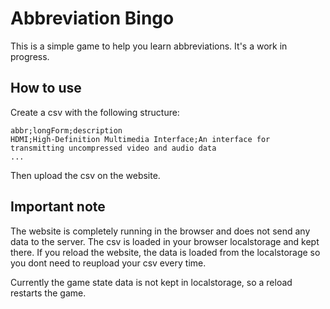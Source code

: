 # Abbreviation Bingo

This is a simple game to help you learn abbreviations. It's a work in progress.

## How to use
Create a csv with the following structure:

```csv
abbr;longForm;description
HDMI;High-Definition Multimedia Interface;An interface for transmitting uncompressed video and audio data
...
```

Then upload the csv on the website.

## Important note
The website is completely running in the browser and does not send any data to the server. The csv is loaded in your browser localstorage and kept there. If you reload the website, the data is loaded from the localstorage so you dont need to reupload your csv every time.


Currently the game state data is not kept in localstorage, so a reload restarts the game.
